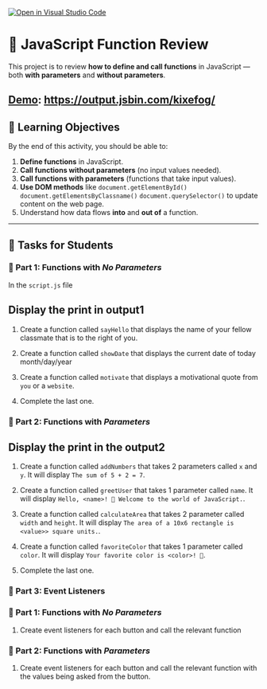 [![Open in Visual Studio Code](https://classroom.github.com/assets/open-in-vscode-2e0aaae1b6195c2367325f4f02e2d04e9abb55f0b24a779b69b11b9e10269abc.svg)](https://classroom.github.com/online_ide?assignment_repo_id=21339958&assignment_repo_type=AssignmentRepo)
# 🧠 JavaScript Function Review

This project is to review **how to define and call functions** in JavaScript — both **with parameters** and **without parameters**.  

[Demo](https://output.jsbin.com/kixefog/): https://output.jsbin.com/kixefog/
---

## 🎯 Learning Objectives

By the end of this activity, you should be able to:

1. **Define functions** in JavaScript.
2. **Call functions without parameters** (no input values needed).
3. **Call functions with parameters** (functions that take input values).
4. **Use DOM methods** like 
    `document.getElementById()`
    `document.getElementsByClassname()`
    `document.querySelector()`
     to update content on the web page.
5. Understand how data flows **into** and **out of** a function.

---

## 🧩 Tasks for Students

### 🔹 Part 1: Functions with *No Parameters*

In the `script.js` file

## Display the print in output1

1. Create a function called `sayHello` that displays the name of your fellow classmate that is to the right of you.

1. Create a function called `showDate` that displays the current date of today month/day/year

1. Create a function called `motivate` that displays a motivational quote from `you` or a `website`.

1. Complete the last one.


### 🔹 Part 2: Functions with *Parameters*

## Display the print in the output2

1. Create a function called `addNumbers` that takes 2 parameters called `x` and `y`. It will display `The sum of 5 + 2 = 7`.

1. Create a function called `greetUser` that takes 1 parameter called `name`. It will display `Hello, <name>! 👋 Welcome to the world of JavaScript.`.

1. Create a function called `calculateArea` that takes 2 parameter called `width` and `height`. It will display `The area of a 10x6 rectangle is <value>> square units.`.

1. Create a function called `favoriteColor` that takes 1 parameter called `color`. It will display `Your favorite color is <color>! 🎨`.

1. Complete the last one.


### 🔹 Part 3: Event Listeners

### 🔹 Part 1: Functions with *No Parameters*

1. Create event listeners for each button and call the relevant function

### 🔹 Part 2: Functions with *Parameters*

1. Create event listeners for each button and call the relevant function with the values being asked from the button.

